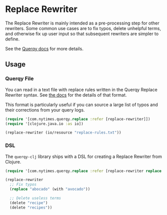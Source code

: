 # Replace Rewriter

The Replace Rewriter is mainly intended as a pre-processing step for other
rewriters. Some common use cases are to fix typos, delete unhelpful terms,
and otherwise fix up user input so that subsequent rewriters are simpler to
define.

See the [Querqy docs][1] for more details.

## Usage

### Querqy File

You can read in a text file with replace rules written in the Querqy Replace
Rewriter syntax. See [the docs][1] for the details of that format.

This format is particularly useful if you can source a large list of typos
and their corrections from your query logs.

```clojure
(require '[com.nytimes.querqy.replace :refer [replace-rewriter]])
(require '[clojure.java.io :as io])

(replace-rewriter (io/resource "replace-rules.txt"))
```

### DSL

The `querqy-clj` library ships with a DSL for creating a Replace Rewriter
from Clojure.

```clojure
(require '[com.nytimes.querqy.replace :refer [replace-rewriter replace with delete]])

(replace-rewriter
  ;; Fix typos
  (replace "abocado" (with "avocado"))

  ;; Delete useless terms
  (delete "recipe")
  (delete "recipes"))
```

[1]: https://docs.querqy.org/querqy/rewriters/replace.html